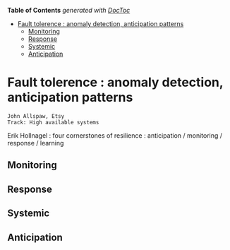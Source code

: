 <!-- START doctoc generated TOC please keep comment here to allow auto update -->
<!-- DON'T EDIT THIS SECTION, INSTEAD RE-RUN doctoc TO UPDATE -->
**Table of Contents**  *generated with [DocToc](https://github.com/thlorenz/doctoc)*

- [Fault tolerence : anomaly detection, anticipation patterns](#fault-tolerence--anomaly-detection-anticipation-patterns)
  - [Monitoring](#monitoring)
  - [Response](#response)
  - [Systemic](#systemic)
  - [Anticipation](#anticipation)

<!-- END doctoc generated TOC please keep comment here to allow auto update -->

# Fault tolerence : anomaly detection, anticipation patterns
    John Allspaw, Etsy
    Track: High available systems

Erik Hollnagel : four cornerstones of resilience : anticipation / monitoring / response / learning

## Monitoring
## Response
## Systemic
## Anticipation
